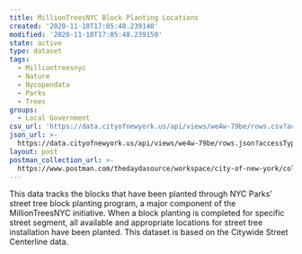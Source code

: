 ```yaml
---
title: MillionTreesNYC Block Planting Locations
created: '2020-11-10T17:05:48.239140'
modified: '2020-11-10T17:05:48.239150'
state: active
type: dataset
tags:
  - Milliontreesnyc
  - Nature
  - Nycopendata
  - Parks
  - Trees
groups:
  - Local Government
csv_url: 'https://data.cityofnewyork.us/api/views/we4w-79be/rows.csv?accessType=DOWNLOAD'
json_url: >-
  https://data.cityofnewyork.us/api/views/we4w-79be/rows.json?accessType=DOWNLOAD
layout: post
postman_collection_url: >-
  https://www.postman.com/thedaydasource/workspace/city-of-new-york/collection/15909983-165e4ae9-17fe-4303-b148-9ebb38de0b3c
---
```

This data tracks the blocks that have been planted through NYC Parks’ street tree block planting program, a major component of the MillionTreesNYC initiative.  When a block planting is completed for specific street segment, all available and appropriate locations for street tree installation have been planted.  This dataset is based on the Citywide Street Centerline data.
